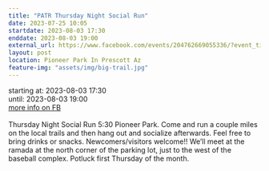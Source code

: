 ```yaml
---
title: "PATR Thursday Night Social Run"
date: 2023-07-25 10:05
startdate: 2023-08-03 17:30
enddate: 2023-08-03 19:00
external_url: https://www.facebook.com/events/204762669055336/?event_time_id=204762705721999
layout: post
location: Pioneer Park In Prescott Az
feature-img: "assets/img/big-trail.jpg"
---
```


starting at: 2023-08-03 17:30<br>until: 2023-08-03 19:00<br><a href="https://www.facebook.com/events/204762669055336/?event_time_id=204762705721999">more info on FB</a><br><br>Thursday Night Social Run 5&#58;30 Pioneer Park.  Come and run a couple miles on the local trails and then hang out and socialize afterwards.  Feel free to bring drinks or snacks. Newcomers/visitors welcome!!  We’ll meet at the ramada at the north corner of the parking lot, just to the west of the baseball complex.  Potluck first Thursday of the month.<br>
  <br>
  
